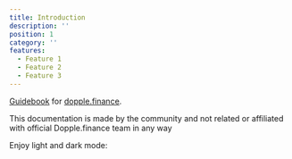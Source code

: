 ```yaml
---
title: Introduction
description: ''
position: 1
category: ''
features:
  - Feature 1
  - Feature 2
  - Feature 3
---
```


[Guidebook]() for [dopple.finance](https://dopple.finance).

<alert type="warning">

This documentation is made by the community and not related or affiliated with official Dopple.finance team in any way

</alert>

<p class="flex items-center">Enjoy light and dark mode:&nbsp;<app-color-switcher class="inline-flex ml-2"></app-color-switcher></p>
